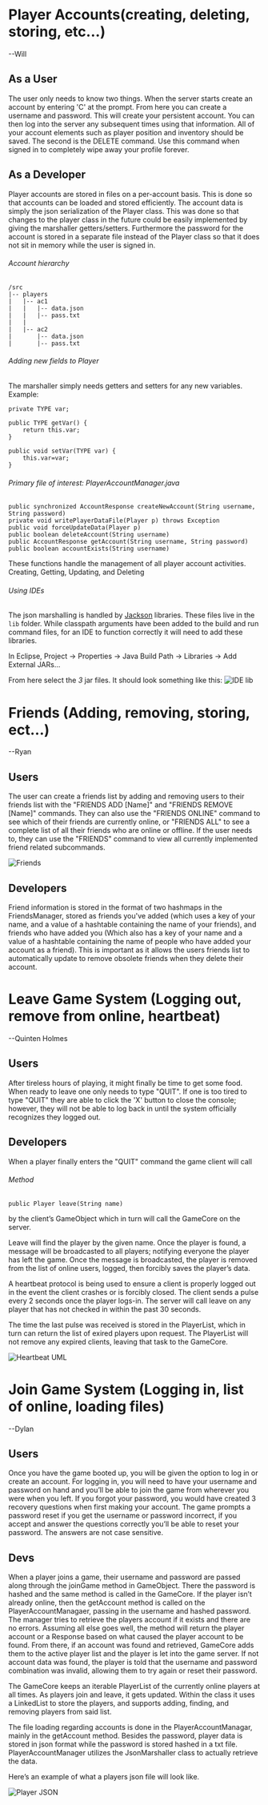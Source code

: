# Player Accounts(creating, deleting, storing, etc…)
--Will

## As a User

The user only needs to know two things. When the server starts create an account by entering 'C' at the prompt. From here you can create a username and password. This will create your persistent account. You can then log into the server any subsequent times using that information. All of your account elements such as player position and inventory should be saved.
The second is the DELETE command. Use this command when signed in to completely wipe away your profile forever.

## As a Developer

Player accounts are stored in files on a per-account basis. This is done so that accounts can be loaded and stored efficiently. The account data is simply the json serialization of the Player class. This was done so that changes to the player class in the future could be easily implemented by giving the marshaller getters/setters. Furthermore the password for the account is stored in a separate file instead of the Player class so that it does not sit in memory while the user is signed in.

###### Account hierarchy
```
/src
|-- players
|   |-- ac1
|   |   |-- data.json
|   |   |-- pass.txt
|   |
|   |-- ac2
|       |-- data.json
|       |-- pass.txt	   
```
###### Adding new fields to Player

The marshaller simply needs getters and setters for any new variables. Example:
```
private TYPE var;

public TYPE getVar() { 
	return this.var;
}

public void setVar(TYPE var) {
	this.var=var;
}
```
###### Primary file of interest: PlayerAccountManager.java

	public synchronized AccountResponse createNewAccount(String username, String password)
	private void writePlayerDataFile(Player p) throws Exception
	public void forceUpdateData(Player p)
	public boolean deleteAccount(String username)
	public AccountResponse getAccount(String username, String password)
	public boolean accountExists(String username)
	
These functions handle the management of all player account activities. Creating, Getting, Updating, and Deleting

###### Using IDEs

The json marshalling is handled by [Jackson](https://github.com/FasterXML) libraries. These files live in the `lib` folder. While classpath arguments have been added to the build and run command files, for an IDE to function correctly it will need to add these libraries.

In Eclipse,
Project -> Properties -> Java Build Path -> Libraries -> Add External JARs...

From here select the _3_ jar files.
It should look something like this:
![IDE lib](../images/accounts-accounts-001.PNG)

# Friends (Adding, removing, storing, ect…)
--Ryan

## Users
The user can create a friends list by adding and removing users to their friends list with the "FRIENDS ADD [Name]" and "FRIENDS REMOVE [Name]" commands. They can also use the "FRIENDS ONLINE" command to see which of their friends are currently online, or "FRIENDS ALL" to see a complete list of all their friends who are online or offline. If the user needs to, they can use the "FRIENDS" command to view all currently implemented friend related subcommands.

![Friends](../images/friends-004.png)

## Developers
Friend information is stored in the format of two hashmaps in the FriendsManager, stored as friends you've added (which uses a key of your name, and a value of a hashtable containing the name of your friends), and friends who have added you (Which also has a key of your name and a value of a hashtable containing the name of people who have added your account as a friend). This is important as it allows the users friends list to automatically update to remove obsolete friends when they delete their account.

# Leave Game System (Logging out, remove from online, heartbeat)
--Quinten Holmes

## Users
After tireless hours of playing, it might finally be time to get some food. When ready to leave one only needs to type "QUIT".  If one is too tired to type "QUIT" they are able to click the 'X' button to close the console; however, they will not be able to log back in until the system officially recognizes they logged out. 

## Developers
When a player finally enters the "QUIT" command the game client will call 

###### Method
	public Player leave(String name) 
	
by the client’s GameObject which in turn will call the GameCore on the server.

Leave will find the player by the given name. Once the player is found, a message will be broadcasted to all players; notifying everyone the player has left the game. Once the message is broadcasted, the player is removed from the list of online users, logged, then forcibly saves the player’s data. 

A heartbeat protocol is being used to ensure a client is properly logged out in the event the client crashes or is forcibly closed.  The client sends a pulse every 2 seconds once the player logs-in. The server will call leave on any player that has not checked in within the past 30 seconds.  

The time the last pulse was received is stored in the PlayerList, which in turn can return the list of exired players upon request. The PlayerList will not remove any expired clients, leaving that task to the GameCore. 

![Heartbeat UML](../images/accounts-leave-01.png)

# Join Game System (Logging in, list of online, loading files)
--Dylan

## Users
Once you have the game booted up, you will be given the option to log in or create an account. For logging in, you will need to have your username and password on hand and you’ll be able to join the game from wherever you were when you left. If you forgot your password, you would have created 3 recovery questions when first making your account. The game prompts a password reset if you get the username or password incorrect, if you accept and answer the questions correctly you’ll be able to reset your password. The answers are not case sensitive. 
	
## Devs
When a player joins a game, their username and password are passed along through the joinGame method in GameObject. There the password is hashed and the same method is called in the GameCore. If the player isn’t already online, then the getAccount method is called on the PlayerAccountManagaer, passing in the username and hashed password. The manager tries to retrieve the players account if it exists and there are no errors. Assuming all else goes well, the method will return the player account or a Response based on what caused the player account to be found. From there, if an account was found and retrieved, GameCore adds them to the active player list and the player is let into the game server. If not account data was found, the player is told that the username and password combination was invalid, allowing them to try again or reset their password. 

The GameCore keeps an iterable PlayerList of the currently online players at all times. As players join and leave, it gets updated. Within the class it uses a LinkedList to store the players, and supports adding, finding, and removing players from said list. 

The file loading regarding accounts is done in the PlayerAccountManagar, mainly in the getAccount method. Besides the password, player data is stored in json format while the password is stored hashed in a txt file. PlayerAccountManager utilizes the JsonMarshaller class to actually retrieve the data. 
	
Here’s an example of what a players json file will look like. 

![Player JSON](../images/jsonPic.PNG)

